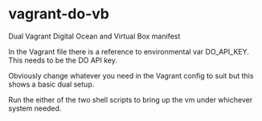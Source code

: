 # vagrant-do-vb
Dual Vagrant Digital Ocean and Virtual Box manifest

In the Vagrant file there is a reference to environmental var DO_API_KEY. This needs to be the DO API key.

Obviously change whatever you need in the Vagrant config to suit but this shows a basic dual setup.

Run the either of the two shell scripts to bring up the vm under whichever system needed.
